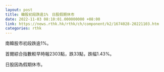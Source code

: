```yaml
---
layout: post
title: 韓股初段跌逾1%　日股假期休市
date: 2022-11-03 08:10:01.000000000 +08:00
link: https://news.rthk.hk/rthk/ch/component/k2/1674028-20221103.htm
categories: rthk
---
```


南韓股市初段跌逾1%。

首爾綜合指數較早時報2303點，跌33點，跌幅1.43%。

日股因為假期休市。
